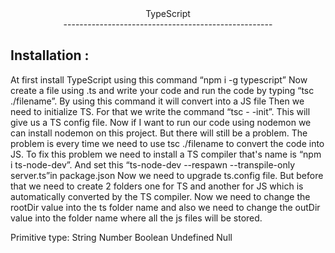 <center>TypeScript</center>
<center>---------------------------------------------------- </center>



Installation :
------------------

At first install TypeScript using this command “npm i -g typescript”
Now create a file using .ts and write your code and run the code by typing “tsc ./filename”. By using this command it will convert into a JS file
Then we need to initialize TS. For that we write the command      “tsc - -init”. This will give us a TS config file.
Now if I want to run our code using nodemon we can install nodemon on this project. But there will still be a problem. The problem is every time we need to use tsc ./filename to convert the code into JS. 
To fix this problem we need to install a TS compiler that's name is “npm i ts-node-dev”. And set this “ts-node-dev --respawn --transpile-only server.ts”in package.json
Now we need to upgrade ts.config file. But before that we need to create 2 folders one for TS and another for JS which is automatically converted by the TS compiler. Now we need to change the rootDir value into the ts folder name and also we need to change the outDir value into the folder name where all the js files will be stored. 



Primitive type:
String
Number
Boolean 
Undefined 
Null



